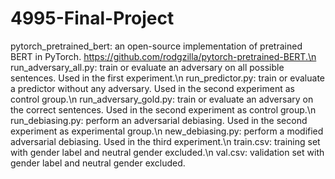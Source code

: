 # 4995-Final-Project
pytorch_pretrained_bert: an open-source implementation of pretrained BERT in PyTorch. https://github.com/rodgzilla/pytorch-pretrained-BERT.\n
run_adversary_all.py: train or evaluate an adversary on all possible sentences. Used in the first experiment.\n
run_predictor.py: train or evaluate a predictor without any adversary. Used in the second experiment as control group.\n
run_adversary_gold.py: train or evaluate an adversary on the correct sentences. Used in the second experiment as control group.\n
run_debiasing.py: perform an adversarial debiasing. Used in the second experiment as experimental group.\n
new_debiasing.py: perform a modified adversarial debiasing. Used in the third experiment.\n
train.csv: training set with gender label and neutral gender excluded.\n
val.csv: validation set with gender label and neutral gender excluded.
